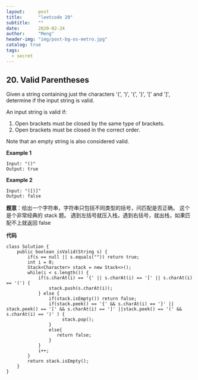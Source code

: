 ```yaml
---
layout:     post
title:      "leetcode 20"
subtitle:   ""
date:       2020-02-24
author:     "Meng"
header-img: "img/post-bg-os-metro.jpg"
catalog: true
tags:
  - secret
---
```


## 20. Valid Parentheses
Given a string containing just the characters '(', ')', '{', '}', '[' and ']', determine if the input string is valid.

An input string is valid if:

1. Open brackets must be closed by the same type of brackets.
2. Open brackets must be closed in the correct order.

Note that an empty string is also considered valid.

**Example 1**

```
Input: "()"
Output: true
```
**Example 2**
```
Input: "([)]"
Output: false
```

**题意**：给出一个字符串，字符串只包括不同类型的括号，问匹配是否正确。
这个是个非常经典的 stack 题。 遇到左括号就压入栈，遇到右括号，就出栈，如果匹配不上就返回 false

**代码**
```
class Solution {
    public boolean isValid(String s) {
        if(s == null || s.equals("")) return true;
        int i = 0;
        Stack<Character> stack = new Stack<>();
        while(i < s.length()) {
            if(s.charAt(i) == '{' || s.charAt(i) == '[' || s.charAt(i) == '(') {
                stack.push(s.charAt(i));
            } else {
                if(stack.isEmpty()) return false;
                if(stack.peek() == '{' && s.charAt(i) == '}' || stack.peek() == '[' && s.charAt(i) == ']' ||stack.peek() == '(' && s.charAt(i) == ')' ) {
                     stack.pop();
                }
                else{
                   return false;
                }
            }
            i++;
        }
        return stack.isEmpty();
    }
}
```
